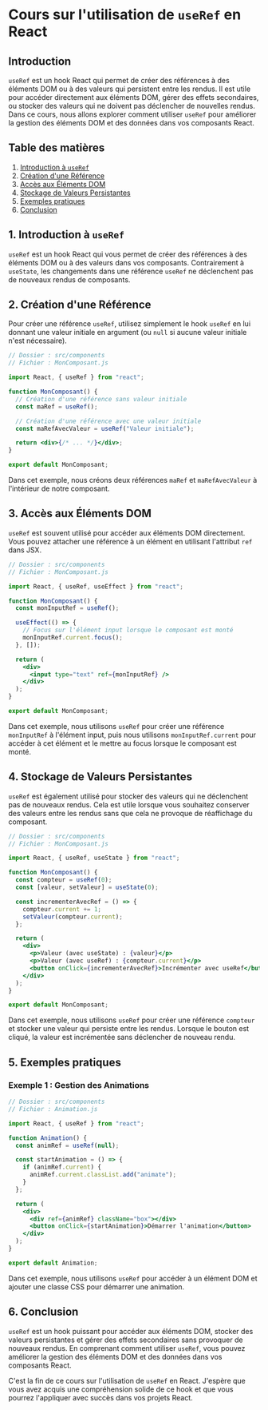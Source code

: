 # Cours sur l'utilisation de `useRef` en React

## Introduction

`useRef` est un hook React qui permet de créer des références à des éléments DOM ou à des valeurs qui persistent entre les rendus. Il est utile pour accéder directement aux éléments DOM, gérer des effets secondaires, ou stocker des valeurs qui ne doivent pas déclencher de nouvelles rendus. Dans ce cours, nous allons explorer comment utiliser `useRef` pour améliorer la gestion des éléments DOM et des données dans vos composants React.

## Table des matières

1. [Introduction à `useRef`](#introduction-à-useref)
2. [Création d'une Référence](#création-dune-référence)
3. [Accès aux Éléments DOM](#accès-aux-éléments-dom)
4. [Stockage de Valeurs Persistantes](#stockage-de-valeurs-persistantes)
5. [Exemples pratiques](#exemples-pratiques)
6. [Conclusion](#conclusion)

## 1. Introduction à `useRef`

`useRef` est un hook React qui vous permet de créer des références à des éléments DOM ou à des valeurs dans vos composants. Contrairement à `useState`, les changements dans une référence `useRef` ne déclenchent pas de nouveaux rendus de composants.

## 2. Création d'une Référence

Pour créer une référence `useRef`, utilisez simplement le hook `useRef` en lui donnant une valeur initiale en argument (ou `null` si aucune valeur initiale n'est nécessaire).

```jsx
// Dossier : src/components
// Fichier : MonComposant.js

import React, { useRef } from "react";

function MonComposant() {
  // Création d'une référence sans valeur initiale
  const maRef = useRef();

  // Création d'une référence avec une valeur initiale
  const maRefAvecValeur = useRef("Valeur initiale");

  return <div>{/* ... */}</div>;
}

export default MonComposant;
```

Dans cet exemple, nous créons deux références `maRef` et `maRefAvecValeur` à l'intérieur de notre composant.

## 3. Accès aux Éléments DOM

`useRef` est souvent utilisé pour accéder aux éléments DOM directement. Vous pouvez attacher une référence à un élément en utilisant l'attribut `ref` dans JSX.

```jsx
// Dossier : src/components
// Fichier : MonComposant.js

import React, { useRef, useEffect } from "react";

function MonComposant() {
  const monInputRef = useRef();

  useEffect(() => {
    // Focus sur l'élément input lorsque le composant est monté
    monInputRef.current.focus();
  }, []);

  return (
    <div>
      <input type="text" ref={monInputRef} />
    </div>
  );
}

export default MonComposant;
```

Dans cet exemple, nous utilisons `useRef` pour créer une référence `monInputRef` à l'élément input, puis nous utilisons `monInputRef.current` pour accéder à cet élément et le mettre au focus lorsque le composant est monté.

## 4. Stockage de Valeurs Persistantes

`useRef` est également utilisé pour stocker des valeurs qui ne déclenchent pas de nouveaux rendus. Cela est utile lorsque vous souhaitez conserver des valeurs entre les rendus sans que cela ne provoque de réaffichage du composant.

```jsx
// Dossier : src/components
// Fichier : MonComposant.js

import React, { useRef, useState } from "react";

function MonComposant() {
  const compteur = useRef(0);
  const [valeur, setValeur] = useState(0);

  const incrementerAvecRef = () => {
    compteur.current += 1;
    setValeur(compteur.current);
  };

  return (
    <div>
      <p>Valeur (avec useState) : {valeur}</p>
      <p>Valeur (avec useRef) : {compteur.current}</p>
      <button onClick={incrementerAvecRef}>Incrémenter avec useRef</button>
    </div>
  );
}

export default MonComposant;
```

Dans cet exemple, nous utilisons `useRef` pour créer une référence `compteur` et stocker une valeur qui persiste entre les rendus. Lorsque le bouton est cliqué, la valeur est incrémentée sans déclencher de nouveau rendu.

## 5. Exemples pratiques

### Exemple 1 : Gestion des Animations

```jsx
// Dossier : src/components
// Fichier : Animation.js

import React, { useRef } from "react";

function Animation() {
  const animRef = useRef(null);

  const startAnimation = () => {
    if (animRef.current) {
      animRef.current.classList.add("animate");
    }
  };

  return (
    <div>
      <div ref={animRef} className="box"></div>
      <button onClick={startAnimation}>Démarrer l'animation</button>
    </div>
  );
}

export default Animation;
```

Dans cet exemple, nous utilisons `useRef` pour accéder à un élément DOM et ajouter une classe CSS pour démarrer une animation.

## 6. Conclusion

`useRef` est un hook puissant pour accéder aux éléments DOM, stocker des valeurs persistantes et gérer des effets secondaires sans provoquer de nouveaux rendus. En comprenant comment utiliser `useRef`, vous pouvez améliorer la gestion des éléments DOM et des données dans vos composants React.

C'est la fin de ce cours sur l'utilisation de `useRef` en React. J'espère que vous avez acquis une compréhension solide de ce hook et que vous pourrez l'appliquer avec succès dans vos projets React.
